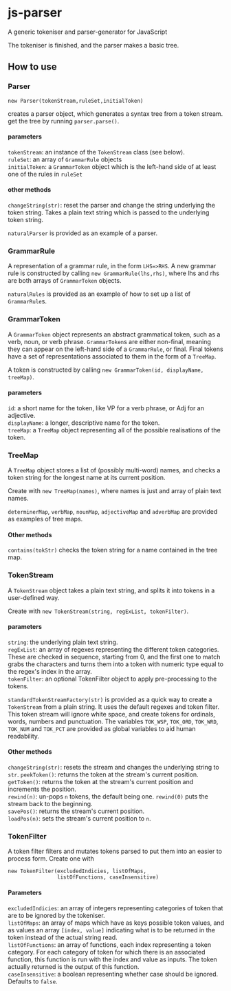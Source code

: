 # js-parser

A generic tokeniser and parser-generator for JavaScript

The tokeniser is finished, and the parser makes a basic tree.

## How to use

### Parser

```
new Parser(tokenStream,ruleSet,initialToken)
```

creates a parser object, which generates a syntax tree from a token stream. get 
the tree by running ```parser.parse()```.

#### parameters
```tokenStream```: an instance of the ```TokenStream``` class (see below).  
```ruleSet```: an array of ```GrammarRule``` objects  
```initialToken```: a ```GrammarToken``` object which is the left-hand side of 
at least one of the rules in ```ruleSet```

#### other methods

```changeString(str)```: reset the parser and change the string underlying the 
token string. Takes a plain text string which is passed to the underlying token 
string.

```naturalParser``` is provided as an example of a parser.

### GrammarRule

A representation of a grammar rule, in the form ```LHS=>RHS```. A new grammar 
rule is constructed by calling ```new GrammarRule(lhs,rhs)```, where lhs and 
rhs are both arrays of ```GrammarToken``` objects.

```naturalRules``` is provided as an example of how to set up a list of 
```GrammarRule```s.

### GrammarToken

A ```GrammarToken``` object represents an abstract grammatical token, such as a 
verb, noun, or verb phrase. ```GrammarToken```s are either non-final, meaning 
they can appear on the left-hand side of a ```GrammarRule```, or final. Final 
tokens have a set of representations associated to them in the form of a 
```TreeMap```.

A token is constructed by calling ```new GrammarToken(id, displayName, treeMap)```.

#### parameters

```id```: a short name for the token, like VP for a verb phrase, or Adj for an 
adjective.  
```displayName```: a longer, descriptive name for the token.  
```treeMap```: a ```TreeMap``` object representing all of the possible 
realisations of the token.

### TreeMap

A ```TreeMap``` object stores a list of (possibly multi-word) names, and checks 
a token string for the longest name at its current position.

Create with ```new TreeMap(names)```, where names is just and array of plain 
text names.

```determinerMap```, ```verbMap```, ```nounMap```, ```adjectiveMap``` and 
```adverbMap``` are provided as examples of tree maps.

#### Other methods

```contains(tokStr)``` checks the token string for a name contained in the tree map.

### TokenStream

A ```TokenStream``` object takes a plain text string, and splits it into tokens 
in a user-defined way.

Create with ```new TokenStream(string, regExList, tokenFilter)```.

#### parameters

```string```: the underlying plain text string.  
```regExList```: an array of regexes representing the different token 
categories. These are checked in sequence, starting from 0, and the first one 
to match grabs the characters and turns them into a token with numeric type 
equal to the regex's index in the array.  
```tokenFilter```: an optional TokenFilter object to apply pre-processing to 
the tokens.

```standardTokenStreamFactory(str)``` is provided as a quick way to create a 
```TokenStream``` from a plain string. It uses the default regexes and token 
filter. This token stream will ignore white space, and create tokens for 
ordinals, words, numbers and punctuation. The variables ```TOK_WSP```, 
```TOK_ORD```, ```TOK_WRD```, ```TOK_NUM``` and ```TOK_PCT``` are provided as 
global variables to aid human readability.

#### Other methods

```changeString(str)```: resets the stream and changes the underlying string to 
```str```.
```peekToken()```: returns the token at the stream's current position.  
```getToken()```: returns the token at the stream's current position and 
increments the position.  
```rewind(n)```: un-pops ```n``` tokens, the default being one. ```rewind(0)``` 
puts the stream back to the beginning.  
```savePos()```: returns the stream's current position.  
```loadPos(n)```: sets the stream's current position to ```n```.

### TokenFilter

A token filter filters and mutates tokens parsed to put them into an easier to 
process form. Create one with 

    new TokenFilter(excludedIndicies, listOfMaps,
                    listOfFunctions, caseInsensitive)

#### Parameters

```excludedIndicies```: an array of integers representing categories of token 
that are to be ignored by the tokeniser.  
```listOfMaps```: an array of maps which have as keys possible token values, 
and as values an array ```[index, value]``` indicating what is to be returned 
in the token instead of the actual string read.  
```listOfFunctions```: an array of functions, each index representing a token 
category. For each category of token for which there is an associated function, 
this function is run with the index and value as inputs. The token actually 
returned is the output of this function.  
```caseInsensitive```: a boolean representing whether case should be ignored. 
Defaults to ```false```.
